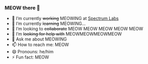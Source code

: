 ### MEOW there 👋

<!--
**erhuve/erhuve** is a ✨ _special_ ✨ repository because its `README.md` (this file) appears on your GitHub profile.

Here are some ideas to get you started:
-->
- 🔭 I’m currently ~~working~~ MEOWING at [Spectrum Labs](https://www.spectrumlabsai.com/)
- 🌱 I’m currently ~~learning~~ MEOWING...
- 👯 I’m looking to ~~collaborate~~ MEOW MEOW MEOW MEOW MEOW
- 🤔 I’m ~~looking for help with~~ MEOWMEOWMEOWMEOW
- 💬 Ask me about MEOWING
- 📫 How to reach me: MEOW
- 😄 Pronouns: he/him
- ⚡ Fun fact: MEOW

